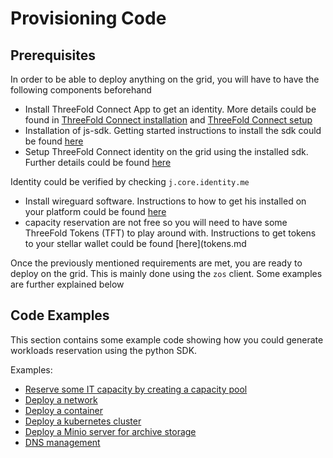 
# Provisioning Code

## Prerequisites
In order to be able to deploy anything on the grid, you will have to have the following components beforehand
- Install ThreeFold Connect App to get an identity. More details could be found in [ThreeFold Connect installation](threefold_connect_install.md) and [ThreeFold Connect setup](threefold_connect_overview.md)
- Installation of js-sdk. Getting started instructions to install the sdk could be found [here](3bot_local_install.md)
- Setup ThreeFold Connect identity on the grid using the installed sdk. Further details could be found [here](identity.md)
 
 Identity could be verified by checking `j.core.identity.me`
- Install wireguard software. Instructions to how to get his installed on your platform could be found [here](https://www.wireguard.com/install/)
- capacity reservation are not free so you will need to have some ThreeFold Tokens (TFT) to play around with. Instructions to get tokens to your stellar wallet could be found [here](tokens.md

Once the previously mentioned requirements are met, you are ready to deploy on the grid. This is mainly done using the `zos` client. Some examples are further explained below


## Code Examples

This section contains some example code showing how you could generate workloads reservation using the python SDK.

Examples:

- [Reserve some IT capacity by creating a capacity pool](code_pool.md)
- [Deploy a network](code_network.md)
- [Deploy a container](code_container.md)
- [Deploy a kubernetes cluster](code_kubernetes.md)
- [Deploy a Minio server for archive storage](code_storage.md)
- [DNS management](code_web.md)
